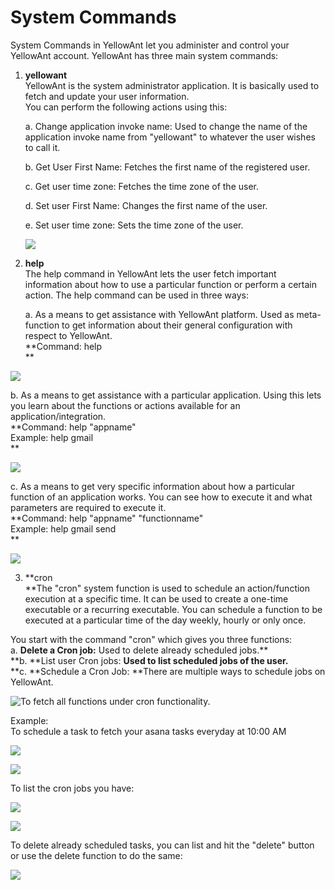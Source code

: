 # System Commands

System Commands in YellowAnt let you administer and control your YellowAnt account. YellowAnt has three main system commands:

1. **yellowant**  
   YellowAnt is the system administrator application. It is basically used to fetch and update your user information.  
   You can perform the following actions using this:

   a. Change application invoke name: Used to change the name of the application invoke name from "yellowant" to whatever the user wishes to call it.

   b. Get User First Name: Fetches the first name of the registered user.

   c. Get user time zone: Fetches the time zone of the user.

   d. Set user First Name: Changes the first name of the user.

   e. Set user time zone: Sets the time zone of the user.

   ![](.gitbook/assets/yellowantapp.png)

2. **help**  
   The help command in YellowAnt lets the user fetch important information about how to use a particular function or perform a certain action. The help command can be used in three ways:

   a. As a means to get assistance with YellowAnt platform. Used as meta-function to get information about their general configuration with respect to YellowAnt.  
   **Command: help    
     **

![](.gitbook/assets/image%20%28184%29.png)

b. As a means to get assistance with a particular application. Using this lets you learn about the functions or actions available for an application/integration.  
**Command: help "appname"  
Example: help gmail    
**

![](.gitbook/assets/image%20%2846%29.png)

c. As a means to get very specific information about how a particular function of an application works. You can see how to execute it and what parameters are required to execute it.  
**Command: help "appname" "functionname"  
Example: help gmail send    
**

![](.gitbook/assets/image%20%28134%29.png)

3. **cron    
**The "cron" system function is used to schedule an action/function execution at a specific time. It can be used to create a one-time executable or a recurring executable. You can schedule a function to be executed at a particular time of the day weekly, hourly or only once.

You start with the command "cron" which gives you three functions:  
a. **Delete a Cron job:** Used to delete already scheduled jobs.**    
**b. **List user Cron jobs: **Used to list scheduled jobs of the user.**    
**c. **Schedule a Cron Job: **There are multiple ways to schedule jobs on YellowAnt.

![To fetch all functions under cron functionality.](.gitbook/assets/image%20%28138%29.png)

Example:  
To schedule a task to fetch your asana tasks everyday at 10:00 AM  


![](.gitbook/assets/image%20%2876%29.png)

![](.gitbook/assets/outmytasks.png)

To list the cron jobs you have:  


![](.gitbook/assets/image%20%28194%29.png)

![](.gitbook/assets/image%20%28222%29.png)

To delete already scheduled tasks, you can list and hit the "delete" button or use the delete function to do the same:  


![](.gitbook/assets/image%20%28233%29.png)

